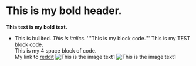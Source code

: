 # This is my bold header.
**This text is my bold text.**
* This is bullited.
*This is italics.*
'''This is my block code.'''
   This is my TEST block code.   
    This is my 4 space block of code.    
My link to [reddit](www.reddit.com)
![This is the image text1](https://github.com/DylanLovesCoffee/phase-0-gps-1/GPS_1.1.jpg "image text 2")
![This is the image text1](https://github.com/DylanLovesCoffee/phase-0-gps-1/awsome_page_update/GPS_1.1.jpg "image text 3")
